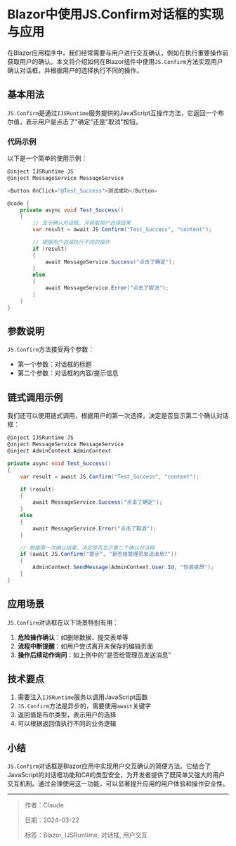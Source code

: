 # Blazor中使用JS.Confirm对话框的实现与应用

在Blazor应用程序中，我们经常需要与用户进行交互确认，例如在执行重要操作前获取用户的确认。本文将介绍如何在Blazor组件中使用`JS.Confirm`方法实现用户确认对话框，并根据用户的选择执行不同的操作。

## 基本用法

`JS.Confirm`是通过`IJSRuntime`服务提供的JavaScript互操作方法，它返回一个布尔值，表示用户是点击了"确定"还是"取消"按钮。

### 代码示例

以下是一个简单的使用示例：

```csharp
@inject IJSRuntime JS
@inject MessageService MessageService

<Button OnClick="@Test_Success">测试成功</Button>

@code {
    private async void Test_Success()
    {
        // 显示确认对话框，并获取用户选择结果
        var result = await JS.Confirm("Test_Success", "content");

        // 根据用户选择执行不同的操作
        if (result)
        {
            await MessageService.Success("点击了确定");
        }
        else
        {
            await MessageService.Error("点击了取消");
        }
    }
}
```

## 参数说明

`JS.Confirm`方法接受两个参数：
- 第一个参数：对话框的标题
- 第二个参数：对话框的内容/提示信息

## 链式调用示例

我们还可以使用链式调用，根据用户的第一次选择，决定是否显示第二个确认对话框：

```csharp
@inject IJSRuntime JS
@inject MessageService MessageService
@inject AdminContext AdminContext

private async void Test_Success()
{
    var result = await JS.Confirm("Test_Success", "content");

    if (result)
    {
        await MessageService.Success("点击了确定");
    }
    else
    {
        await MessageService.Error("点击了取消");
    }

    // 根据第一次确认结果，决定是否显示第二个确认对话框
    if (await JS.Confirm("提示", "是否给管理员发送消息?"))
    {
        AdminContext.SendMessage(AdminContext.User.Id, "你尝尝昂");
    }
}
```

## 应用场景

`JS.Confirm`对话框在以下场景特别有用：

1. **危险操作确认**：如删除数据、提交表单等
2. **流程中断提醒**：如用户尝试离开未保存的编辑页面
3. **操作后续动作询问**：如上例中的"是否给管理员发送消息"

## 技术要点

1. 需要注入`IJSRuntime`服务以调用JavaScript函数
2. `JS.Confirm`方法是异步的，需要使用`await`关键字
3. 返回值是布尔类型，表示用户的选择
4. 可以根据返回值执行不同的业务逻辑

## 小结

`JS.Confirm`对话框是Blazor应用中实现用户交互确认的简便方法。它结合了JavaScript的对话框功能和C#的类型安全，为开发者提供了既简单又强大的用户交互机制。通过合理使用这一功能，可以显著提升应用的用户体验和操作安全性。 

---

> 作者：Claude
> 
> 日期：2024-03-22
> 
> 标签：Blazor, IJSRuntime, 对话框, 用户交互 